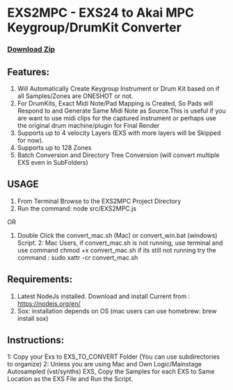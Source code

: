 # EXS2MPC - EXS24 to Akai MPC Keygroup/DrumKit Converter #

### [Download Zip](https://github.com/intelliriffer/EXS2MPC/archive/refs/heads/main.zip) ###

## Features:
1. Will Automatically Create Keygroup Instrument or Drum Kit based on if all Samples/Zones are ONESHOT or not.
2. For DrumKits, Exact Midi Note/Pad Mapping is Created, So Pads will Respond to and Generate Same Midi Note as Source.This is useful if you are want to use midi clips for the captured instrument or perhaps use the original drum machine/plugin for Final Render
3. Supports up to 4 velocity Layers (EXS with more layers will be Skipped for now).
4. Supports up to 128 Zones
5. Batch Conversion and Directory Tree Conversion (will convert multiple EXS even in SubFolders)

## USAGE 
1. From Terminal Browse to the EXS2MPC Project Directory 
2. Run the command: node src/EXS2MPC.js

OR

1. Double Click the convert_mac.sh (Mac) or convert_win.bat (windows) Script.
2: Mac Users, if convert_mac.sh is not running, use terminal 
and use command chmod +x convert_mac.sh
if its still not running try the command : sudo xattr -cr convert_mac.sh


## Requirements:
1. Latest NodeJs installed. Download and install Current from : https://nodejs.org/en/
2. Sox: installation depends on OS (mac users can use homebrew:  brew install sox)

## Instructions:
1: Copy your Exs to EXS_TO_CONVERT Folder (You can use subdirectories to organize)
2: Unless you are using Mac and Own Logic/Mainstage Autosampled (vst/synths) EXS,
   Copy the Samples for each EXS to Same Location as the EXS File and Run the Script.
